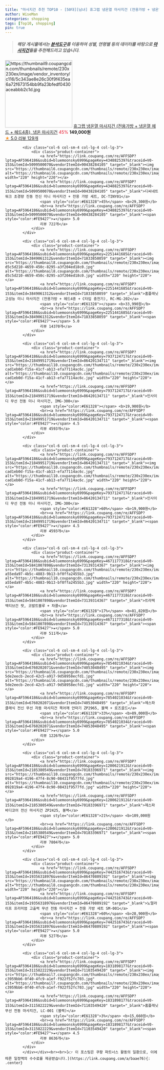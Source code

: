```yaml
---
title: "마사지건 추천 TOP10 - [50대][남녀] 휴그랩 냉온열 마사지건 (전용가방 + 냉온열 헤드 + 헤드4종), 냉온 마사지건"
author: WiseMan
categories: shopping
tags: [Top10, shopping]
pin: true
---
```


> ##### 해당 게시물에서는 [**분석도구**](https://itemscout.io/)를 이용하여 **성별**, **연령별** 등의 데이터를 바탕으로 [**마사지건**](https://link.coupang.com/a/baae76)들을 추천해드리고 있습니다.
<div class="container"><div class="row">
            <div class="col-6 col-sm-4 col-lg-4 col-lg-3">
                <div class="product-container">
                    <a href="https://link.coupang.com/re/AFFSDP?lptag=AF5964186&subid=bluemoonsky6999&pageKey=7326132798&traceid=V0-153&itemId=18799358498&vendorItemId=86847553229" target="_blank"><img src="https://thumbnail9.coupangcdn.com/thumbnails/remote/230x230ex/image/vendor_inventory/c116/5c343ae8e26c30f9f435ea6a72f673154bb9fa23bfedf0430aceabbb2c1d.jpg" alt="https://thumbnail9.coupangcdn.com/thumbnails/remote/230x230ex/image/vendor_inventory/c116/5c343ae8e26c30f9f435ea6a72f673154bb9fa23bfedf0430aceabbb2c1d.jpg" width="220" height="220"></a>
                    <a href="https://link.coupang.com/re/AFFSDP?lptag=AF5964186&subid=bluemoonsky6999&pageKey=7326132798&traceid=V0-153&itemId=18799358498&vendorItemId=86847553229" target="_blank">휴그랩 냉온열 마사지건 (전용가방 + 냉온열 헤드 + 헤드4종), 냉온 마사지건</a>
                    <span style="color:#E61328">45%</span> <b>149,000원</b>
                    <br><a href="https://link.coupang.com/re/AFFSDP?lptag=AF5964186&subid=bluemoonsky6999&pageKey=7326132798&traceid=V0-153&itemId=18799358498&vendorItemId=86847553229" target="_blank"><span style="color:#FE9427">★</span> 5.0
                    리뷰 129개</a>
                </div>
            </div>
            
            <div class="col-6 col-sm-4 col-lg-4 col-lg-3">
                <div class="product-container">
                    <a href="https://link.coupang.com/re/AFFSDP?lptag=AF5964186&subid=bluemoonsky6999&pageKey=4348825397&traceid=V0-153&itemId=5099500070&vendorItemId=90438284105" target="_blank"><img src="https://thumbnail6.coupangcdn.com/thumbnails/remote/230x230ex/image/vendor_inventory/cfbe/435918c3918d502f634476adeaed17acc891e99f8bb9de255c9e63836dd2.JPG" alt="https://thumbnail6.coupangcdn.com/thumbnails/remote/230x230ex/image/vendor_inventory/cfbe/435918c3918d502f634476adeaed17acc891e99f8bb9de255c9e63836dd2.JPG" width="220" height="220"></a>
                    <a href="https://link.coupang.com/re/AFFSDP?lptag=AF5964186&subid=bluemoonsky6999&pageKey=4348825397&traceid=V0-153&itemId=5099500070&vendorItemId=90438284105" target="_blank">디씨네트워크 초경량 진동 전신 미니 마사지건 + 전용 가방 세트, DC-TINY01</a>
                    <span style="color:#E61328">45%</span> <b>29,300원</b>
                    <br><a href="https://link.coupang.com/re/AFFSDP?lptag=AF5964186&subid=bluemoonsky6999&pageKey=4348825397&traceid=V0-153&itemId=5099500070&vendorItemId=90438284105" target="_blank"><span style="color:#FE9427">★</span> 5.0
                    리뷰 722개</a>
                </div>
            </div>
            
            <div class="col-6 col-sm-4 col-lg-4 col-lg-3">
                <div class="product-container">
                    <a href="https://link.coupang.com/re/AFFSDP?lptag=AF5964186&subid=bluemoonsky6999&pageKey=2251441685&traceid=V0-153&itemId=3849061312&vendorItemId=71833858059" target="_blank"><img src="https://thumbnail8.coupangcdn.com/thumbnails/remote/230x230ex/image/retail/images/97468356623095-d5c5d210-4659-450c-8295-a3f204ed18c0.jpg" alt="https://thumbnail8.coupangcdn.com/thumbnails/remote/230x230ex/image/retail/images/97468356623095-d5c5d210-4659-450c-8295-a3f204ed18c0.jpg" width="220" height="220"></a>
                    <a href="https://link.coupang.com/re/AFFSDP?lptag=AF5964186&subid=bluemoonsky6999&pageKey=2251441685&traceid=V0-153&itemId=3849061312&vendorItemId=71833858059" target="_blank">홈플래닛 고성능 미니 마사지건 (전용가방 + 헤드4종 + C타입 충전기), RC-MG-202</a>
                    <span style="color:#E61328"></span> <b>33,990원</b>
                    <br><a href="https://link.coupang.com/re/AFFSDP?lptag=AF5964186&subid=bluemoonsky6999&pageKey=2251441685&traceid=V0-153&itemId=3849061312&vendorItemId=71833858059" target="_blank"><span style="color:#FE9427">★</span> 5.0
                    리뷰 14370개</a>
                </div>
            </div>
            
            <div class="col-6 col-sm-4 col-lg-4 col-lg-3">
                <div class="product-container">
                    <a href="https://link.coupang.com/re/AFFSDP?lptag=AF5964186&subid=bluemoonsky6999&pageKey=7937124717&traceid=V0-153&itemId=21849951719&vendorItemId=86420134711" target="_blank"><img src="https://thumbnail10.coupangcdn.com/thumbnails/remote/230x230ex/image/retail/images/971726231824849-cad1eb0d-f15a-41cf-ab13-efa77114ac6c.jpg" alt="https://thumbnail10.coupangcdn.com/thumbnails/remote/230x230ex/image/retail/images/971726231824849-cad1eb0d-f15a-41cf-ab13-efa77114ac6c.jpg" width="220" height="220"></a>
                    <a href="https://link.coupang.com/re/AFFSDP?lptag=AF5964186&subid=bluemoonsky6999&pageKey=7937124717&traceid=V0-153&itemId=21849951719&vendorItemId=86420134711" target="_blank">인사이디 무선 전동 미니 마사지건, IMG-300</a>
                    <span style="color:#E61328"></span> <b>19,900원</b>
                    <br><a href="https://link.coupang.com/re/AFFSDP?lptag=AF5964186&subid=bluemoonsky6999&pageKey=7937124717&traceid=V0-153&itemId=21849951719&vendorItemId=86420134711" target="_blank"><span style="color:#FE9427">★</span> 4.5
                    리뷰 4593개</a>
                </div>
            </div>
            
            <div class="col-6 col-sm-4 col-lg-4 col-lg-3">
                <div class="product-container">
                    <a href="https://link.coupang.com/re/AFFSDP?lptag=AF5964186&subid=bluemoonsky6999&pageKey=7937124717&traceid=V0-153&itemId=21849951719&vendorItemId=86420134711" target="_blank"><img src="https://thumbnail10.coupangcdn.com/thumbnails/remote/230x230ex/image/retail/images/971726231824849-cad1eb0d-f15a-41cf-ab13-efa77114ac6c.jpg" alt="https://thumbnail10.coupangcdn.com/thumbnails/remote/230x230ex/image/retail/images/971726231824849-cad1eb0d-f15a-41cf-ab13-efa77114ac6c.jpg" width="220" height="220"></a>
                    <a href="https://link.coupang.com/re/AFFSDP?lptag=AF5964186&subid=bluemoonsky6999&pageKey=7937124717&traceid=V0-153&itemId=21849951719&vendorItemId=86420134711" target="_blank">인사이디 무선 전동 미니 마사지건, IMG-300</a>
                    <span style="color:#E61328">60%</span> <b>19,900원</b>
                    <br><a href="https://link.coupang.com/re/AFFSDP?lptag=AF5964186&subid=bluemoonsky6999&pageKey=7937124717&traceid=V0-153&itemId=21849951719&vendorItemId=86420134711" target="_blank"><span style="color:#FE9427">★</span> 4.5
                    리뷰 4593개</a>
                </div>
            </div>
            
            <div class="col-6 col-sm-4 col-lg-4 col-lg-3">
                <div class="product-container">
                    <a href="https://link.coupang.com/re/AFFSDP?lptag=AF5964186&subid=bluemoonsky6999&pageKey=4671177318&traceid=V0-153&itemId=5841007898&vendorItemId=73139314367" target="_blank"><img src="https://thumbnail10.coupangcdn.com/thumbnails/remote/230x230ex/image/retail/images/1240262322972588-a55eda97-4b5c-4883-9b13-bf0ffa2455b3.jpg" alt="https://thumbnail10.coupangcdn.com/thumbnails/remote/230x230ex/image/retail/images/1240262322972588-a55eda97-4b5c-4883-9b13-bf0ffa2455b3.jpg" width="220" height="220"></a>
                    <a href="https://link.coupang.com/re/AFFSDP?lptag=AF5964186&subid=bluemoonsky6999&pageKey=4671177318&traceid=V0-153&itemId=5841007898&vendorItemId=73139314367" target="_blank">트라택 액티브건 팟, 코발트블루 + 차콜</a>
                    <span style="color:#E61328">17%</span> <b>81,820원</b>
                    <br><a href="https://link.coupang.com/re/AFFSDP?lptag=AF5964186&subid=bluemoonsky6999&pageKey=4671177318&traceid=V0-153&itemId=5841007898&vendorItemId=73139314367" target="_blank"><span style="color:#FE9427">★</span> 5.0
                    리뷰 511개</a>
                </div>
            </div>
            
            <div class="col-6 col-sm-4 col-lg-4 col-lg-3">
                <div class="product-container">
                    <a href="https://link.coupang.com/re/AFFSDP?lptag=AF5964186&subid=bluemoonsky6999&pageKey=7854021034&traceid=V0-153&itemId=6760202071&vendorItemId=74053048495" target="_blank"><img src="https://thumbnail6.coupangcdn.com/thumbnails/remote/230x230ex/image/retail/images/462761024591215-5de2eecb-2ecd-42c5-a917-9d58958ecfd1.jpg" alt="https://thumbnail6.coupangcdn.com/thumbnails/remote/230x230ex/image/retail/images/462761024591215-5de2eecb-2ecd-42c5-a917-9d58958ecfd1.jpg" width="220" height="220"></a>
                    <a href="https://link.coupang.com/re/AFFSDP?lptag=AF5964186&subid=bluemoonsky6999&pageKey=7854021034&traceid=V0-153&itemId=6760202071&vendorItemId=74053048495" target="_blank">제스파 클래식 전신 무선 자동 마사지건 목어깨 안마기 ZP2965, 블랙 + 로즈골드</a>
                    <span style="color:#E61328">33%</span> <b>89,000원</b>
                    <br><a href="https://link.coupang.com/re/AFFSDP?lptag=AF5964186&subid=bluemoonsky6999&pageKey=7854021034&traceid=V0-153&itemId=6760202071&vendorItemId=74053048495" target="_blank"><span style="color:#FE9427">★</span> 5.0
                    리뷰 1226개</a>
                </div>
            </div>
            
            <div class="col-6 col-sm-4 col-lg-4 col-lg-3">
                <div class="product-container">
                    <a href="https://link.coupang.com/re/AFFSDP?lptag=AF5964186&subid=bluemoonsky6999&pageKey=1200621912&traceid=V0-153&itemId=2185380549&vendorItemId=70183396971" target="_blank"><img src="https://thumbnail10.coupangcdn.com/thumbnails/remote/230x230ex/image/retail/images/7890328715832709-092819a4-4196-47f4-8c90-08431f9577fd.jpg" alt="https://thumbnail10.coupangcdn.com/thumbnails/remote/230x230ex/image/retail/images/7890328715832709-092819a4-4196-47f4-8c90-08431f9577fd.jpg" width="220" height="220"></a>
                    <a href="https://link.coupang.com/re/AFFSDP?lptag=AF5964186&subid=bluemoonsky6999&pageKey=1200621912&traceid=V0-153&itemId=2185380549&vendorItemId=70183396971" target="_blank">제스파 바디코어 전신 마사지건 ZP2425, 블랙</a>
                    <span style="color:#E61328">21%</span> <b>109,000원</b>
                    <br><a href="https://link.coupang.com/re/AFFSDP?lptag=AF5964186&subid=bluemoonsky6999&pageKey=1200621912&traceid=V0-153&itemId=2185380549&vendorItemId=70183396971" target="_blank"><span style="color:#FE9427">★</span> 5.0
                    리뷰 7804개</a>
                </div>
            </div>
            
            <div class="col-6 col-sm-4 col-lg-4 col-lg-3">
                <div class="product-container">
                    <a href="https://link.coupang.com/re/AFFSDP?lptag=AF5964186&subid=bluemoonsky6999&pageKey=7442516743&traceid=V0-153&itemId=19356318976&vendorItemId=86470809192" target="_blank"><img src="https://thumbnail8.coupangcdn.com/thumbnails/remote/230x230ex/image/vendor_inventory/0f70/87a0fc546b612fa6a74b69ebe96bc4beefdcdc84a1a028736d79e1c21726.jpg" alt="https://thumbnail8.coupangcdn.com/thumbnails/remote/230x230ex/image/vendor_inventory/0f70/87a0fc546b612fa6a74b69ebe96bc4beefdcdc84a1a028736d79e1c21726.jpg" width="220" height="220"></a>
                    <a href="https://link.coupang.com/re/AFFSDP?lptag=AF5964186&subid=bluemoonsky6999&pageKey=7442516743&traceid=V0-153&itemId=19356318976&vendorItemId=86470809192" target="_blank">노멀라이프 프리미엄 고출력 무선 전동 마사지건 + 전용 가방 세트 SM-001</a>
                    <span style="color:#E61328">60%</span> <b>28,900원</b>
                    <br><a href="https://link.coupang.com/re/AFFSDP?lptag=AF5964186&subid=bluemoonsky6999&pageKey=7442516743&traceid=V0-153&itemId=19356318976&vendorItemId=86470809192" target="_blank"><span style="color:#FE9427">★</span> 5.0
                    리뷰 527개</a>
                </div>
            </div>
            
            <div class="col-6 col-sm-4 col-lg-4 col-lg-3">
                <div class="product-container">
                    <a href="https://link.coupang.com/re/AFFSDP?lptag=AF5964186&subid=bluemoonsky6999&pageKey=1831898177&traceid=V0-153&itemId=3115822229&vendorItemId=71103549420" target="_blank"><img src="https://thumbnail7.coupangcdn.com/thumbnails/remote/230x230ex/image/retail/images/6848465164324956-c3959bb6-0f40-4fc9-a1ef-f922f52fc703.jpg" alt="https://thumbnail7.coupangcdn.com/thumbnails/remote/230x230ex/image/retail/images/6848465164324956-c3959bb6-0f40-4fc9-a1ef-f922f52fc703.jpg" width="220" height="220"></a>
                    <a href="https://link.coupang.com/re/AFFSDP?lptag=AF5964186&subid=bluemoonsky6999&pageKey=1831898177&traceid=V0-153&itemId=3115822229&vendorItemId=71103549420" target="_blank">홈플래닛 무선 전동 마사지건, LC-001 (블랙)</a>
                    <span style="color:#E61328">3%</span> <b>15,660원</b>
                    <br><a href="https://link.coupang.com/re/AFFSDP?lptag=AF5964186&subid=bluemoonsky6999&pageKey=1831898177&traceid=V0-153&itemId=3115822229&vendorItemId=71103549420" target="_blank"><span style="color:#FE9427">★</span> 4.5
                    리뷰 8636개</a>
                </div>
            </div>
            </div></div><br><br>[👉 이 포스팅은 쿠팡 파트너스 활동의 일환으로, 이에 따른 일정액의 수수료를 제공받습니다.](https://link.coupang.com/a/baae76){: .center}